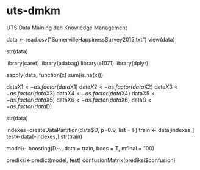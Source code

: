 # uts-dmkm
UTS Data Maining dan Knowledge Management

data <- read.csv("SomervilleHappinessSurvey2015.txt")
view(data)

str(data)

library(caret)
library(adabag)
library(e1071)
library(dplyr)

sapply(data, function(x) sum(is.na(x)))


data$X1 <- as.factor(data$X1)
data$X2 <- as.factor(data$X2)
data$X3 <- as.factor(data$X3)
data$X4 <- as.factor(data$X4)
data$X5 <- as.factor(data$X5)
data$X6 <- as.factor(data$X6)
data$D <- as.factor(data$D)


str(data)

indexes=createDataPartition(data$D, p=0.9, list = F)
train <- data[indexes,]
test<-data[-indexes,]
str(train)


model<- boosting(D~., data = train, boos = T, mfinal = 100)

prediksi<-predict(model, test)
confusionMatrix(prediksi$confusion)
